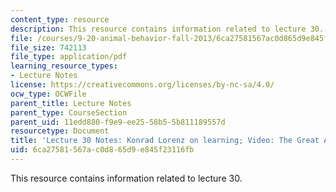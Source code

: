 ```yaml
---
content_type: resource
description: This resource contains information related to lecture 30.
file: /courses/9-20-animal-behavior-fall-2013/6ca27581567ac0d865d9e845f23116fb_MIT9_20F13_Lec30.pdf
file_size: 742113
file_type: application/pdf
learning_resource_types:
- Lecture Notes
license: https://creativecommons.org/licenses/by-nc-sa/4.0/
ocw_type: OCWFile
parent_title: Lecture Notes
parent_type: CourseSection
parent_uid: 11edd880-f9e9-ee25-58b5-5b811189557d
resourcetype: Document
title: 'Lecture 30 Notes: Konrad Lorenz on learning; Video: The Great Apes'
uid: 6ca27581-567a-c0d8-65d9-e845f23116fb
---
```

This resource contains information related to lecture 30.